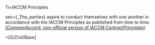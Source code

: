 
Ti=IACCM Principles

sec={_The_parties} aspire to conduct themselves with one another in accordance with the IACCM Principles as published from time to time.  <a href="http://source.commonaccord.org/index.php?action=doc&file=G/IACCM-ContractPrinciples-CmA/Principle/0.md">(CommonAccord, non-official version of IACCM ContractPrinciples)</a>

=[G/Z/ol/Base]
